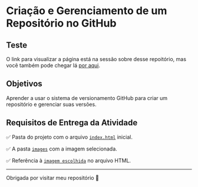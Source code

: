 # Criação e Gerenciamento de um Repositório no GitHub

## Teste

O link para visualizar a página está na sessão sobre desse repoitório, mas você também pode chegar lá [por aqui](https://livnascimento.github.io/pratica-desenvolvimento-atividade-01/).

## Objetivos
Aprender a usar o sistema de versionamento GitHub para criar um repositório e gerenciar suas versões.

## Requisitos de Entrega da Atividade


✅ Pasta do projeto com o arquivo [`index.html`](index.html) inicial.

✅ A pasta [`images`](./images/) com a imagem selecionada.

✅ Referência à [`imagem escolhida`](./images/giphy.webp) no arquivo HTML.

---

Obrigada por visitar meu repositório 🙂